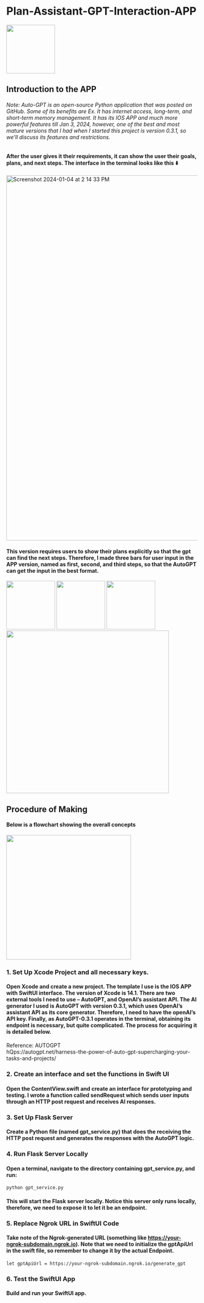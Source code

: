 # Plan-Assistant-GPT-Interaction-APP

<img src="https://github.com/bobhaotian/Plan-Assistant-GPT-Interaction-APP/assets/112147566/ead2f3d5-0b39-4eef-af86-90f4a514814f" width="128">

## Introduction to the APP

###### Note: Auto-GPT is an open-source Python application that was posted on GitHub. Some of its benefits are Ex. It has internet access, long-term, and short-term memory management. It has its IOS APP and much more powerful features till Jan 3, 2024, however, one of the best and most mature versions that I had when I started this project is version 0.3.1, so we'll discuss its features and restrictions.

#### After the user gives it their requirements, it can show the user their goals, plans, and next steps. The interface in the terminal looks like this ⬇️
<img width="961" alt="Screenshot 2024-01-04 at 2 14 33 PM" src="https://github.com/bobhaotian/Plan-Assistant-GPT-Interaction-APP/assets/112147566/b7acd999-7dce-43e9-87ff-7d419522ea51">

#### This version requires users to show their plans explicitly so that the gpt can find the next steps. Therefore, I made three bars for user input in the APP version, named as first, second, and third steps, so that the AutoGPT can get the input in the best format.


<img src="https://github.com/bobhaotian/Plan-Assistant-GPT-Interaction-APP/assets/112147566/971437e5-b7fe-4c91-91f1-b3a212aa733a" width="128">

<img src="https://github.com/bobhaotian/Plan-Assistant-GPT-Interaction-APP/assets/112147566/96717fdb-4f47-4d4a-802b-10b2d05a8147" width="128">

<img src="https://github.com/bobhaotian/Plan-Assistant-GPT-Interaction-APP/assets/112147566/ac2c259b-75d4-4470-b87d-fc810cbd9b54" width="128">

<img src="https://github.com/bobhaotian/Plan-Assistant-GPT-Interaction-APP/assets/112147566/f65117ca-8cee-4620-b852-102b495c7cc1" width="428">


## Procedure of Making
#### Below is a flowchart showing the overall concepts
<img src="https://github.com/bobhaotian/Plan-Assistant-GPT-Interaction-APP/assets/112147566/d4a40454-10a1-4ca8-a26c-39a30358f410" width="328">   

### 1. Set Up Xcode Project and all necessary keys.
#### Open Xcode and create a new project. The template I use is the IOS APP with SwiftUI interface. The version of Xcode is 14.1. There are two external tools I need to use – AutoGPT, and OpenAI’s assistant API. The AI generator I used is AutoGPT with version 0.3.1, which uses OpenAI’s assistant API as its core generator. Therefore, I need to have the openAI’s API key. Finally, as AutoGPT-0.3.1 operates in the terminal, obtaining its endpoint is necessary, but quite complicated. The process for acquiring it is detailed below.
Reference: AUTOGPT    
hQps://autogpt.net/harness-the-power-of-auto-gpt-supercharging-your-tasks-and-projects/

### 2. Create an interface and set the functions in Swift UI
#### Open the ContentView.swift and create an interface for prototyping and testing. I wrote a function called sendRequest which sends user inputs through an HTTP post request and receives AI responses.

### 3. Set Up Flask Server
#### Create a Python file (named gpt_service.py) that does the receiving the HTTP post request and generates the responses with the AutoGPT logic.

### 4. Run Flask Server Locally
#### Open a terminal, navigate to the directory containing gpt_service.py, and run:

`python gpt_service.py`

#### This will start the Flask server locally. Notice this server only runs locally, therefore, we need to expose it to let it be an endpoint.

### 5. Replace Ngrok URL in SwiftUI Code
#### Take note of the Ngrok-generated URL (something like https://your-ngrok-subdomain.ngrok.io). Note that we need to initialize the gptApiUrl in the swift file, so remember to change it by the actual Endpoint.
`let gptApiUrl = https://your-ngrok-subdomain.ngrok.io/generate_gpt`

### 6. Test the SwiftUI App
#### Build and run your SwiftUI app.

